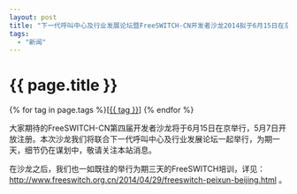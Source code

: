 ```yaml
---
layout: post
title: "下一代呼叫中心及行业发展论坛暨FreeSWITCH-CN开发者沙龙2014拟于6月15日在京举行"
tags:
  - "新闻"
---
```


# {{ page.title }}

<div class="tags">
{% for tag in page.tags %}[<a class="tag" href="/tags.html#{{ tag }}">{{ tag }}</a>] {% endfor %}
</div>

大家期待的FreeSWITCH-CN第四届开发者沙龙将于6月15日在京举行，5月7日开放注册。本次沙龙我们将联合下一代呼叫中心及行业发展论坛一起举行，为期一天，细节仍在谋划中，敬请关注本站消息。

在沙龙之后，我们也一如既往的举行为期三天的FreeSWITCH培训，详见：<http://www.freeswitch.org.cn/2014/04/29/freeswitch-peixun-beijing.html> 。

